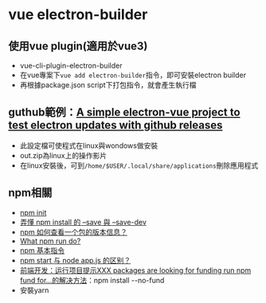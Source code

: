 # vue electron-builder

## 使用vue plugin(適用於vue3)
* vue-cli-plugin-electron-builder
* 在vue專案下`vue add electron-builder`指令，即可安裝electron builder
* 再根據package.json script下打包指令，就會產生執行檔

## guthub範例：[A simple electron-vue project to test electron updates with github releases](https://github.com/alondanoch/electron-builder-auto-update-example)
* 此設定檔可使程式在linux與wondows做安裝
* out.zip為linux上的操作影片
* 在linux安裝後，可到`/home/$USER/.local/share/applications`刪除應用程式

## npm相關
* [npm init](https://www.cnblogs.com/WD-NewDemo/p/11141384.html)
* [弄懂 npm install 的 –save 與 –save-dev](https://chriskang028.wordpress.com/2017/07/05/%E5%BC%84%E6%87%82-npm-install-%E7%9A%84-dependencies-v-s-devdependencies/)
* [npm 如何查看一个包的版本信息？](https://blog.csdn.net/cvper/article/details/79543262)
* [What npm run do?](https://stackoverflow.com/questions/49275342/what-npm-run-do)
* [npm 基本指令](http://dreamerslab.com/blog/tw/npm-basic-commands/)
* [npm start 与 node app.js 的区别？](https://www.jianshu.com/p/e20831ad3185)
* [前端开发：运行项目提示XXX packages are looking for funding run npm fund for...的解决方法](https://juejin.cn/post/6970348539356381198)：npm install --no-fund
* 安裝yarn